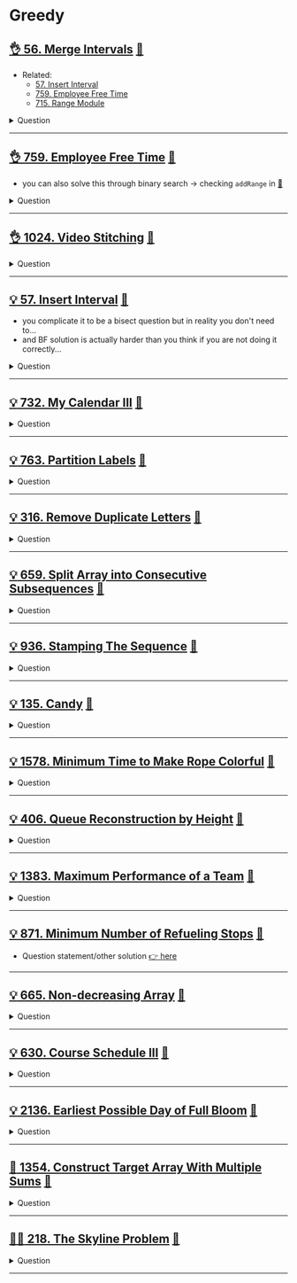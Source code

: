 # Greedy

## [:ok_hand: 56. Merge Intervals](https://leetcode.com/problems/merge-intervals/) [:dart:](merge_interval.h)

- Related:
  - [57. Insert Interval](#💡-57-insert-interval-🎯)
  - [759. Employee Free Time](#👌-759-employee-free-time-🎯)
  - [715. Range Module](../binary_search/README.md#💡-715-range-module-🎯)

<details><summary markdown="span">Question</summary>

```markdown
Given an array of intervals where intervals[i] = [starti, endi]
- merge all overlapping intervals,
- and return an array of the **non-overlapping** intervals that cover all the
  intervals in the input.

Input: intervals = [[1,3],[2,6],[8,10],[15,18]]
Output: [[1,6],[8,10],[15,18]]
Explanation: Since intervals [1,3] and [2,6] overlap, merge them into [1,6].
```

</details>

------------------------------------------------------------------------------

## [:ok_hand: 759. Employee Free Time](https://leetcode.com/problems/employee-free-time/) [:dart:](employee_free_time.h)

- you can also solve this through binary search -> checking `addRange` in [:dart:](../binary_search/range_module.h)

<details><summary markdown="span">Question</summary>

```markdown
- Given a list schedule of employees,
  which represents the working time for each employee.
  - Each employee has a list of non-overlapping Intervals that are itself sorted.
- Return the list of finite intervals representing common,
  positive-length free time for all employees, also in sorted order.

Input: schedule = [[[1,2],[5,6]],
                  [[1,3]],
                  [[4,10]]]
Output: [[3,4]]

Explanation:
- There are a total of three employees,
  and all common free time intervals would be [-inf, 1], [3, 4], [10, inf].
- We discard any intervals that contain inf as they aren't finite.
```

</details>

------------------------------------------------------------------------------

## [:ok_hand: 1024. Video Stitching](https://leetcode.com/problems/video-stitching/) [:dart:](video_stitching.h)

<details><summary markdown="span">Question</summary>

```markdown
You are given a series of video clips from a sporting event that lasted time
seconds.

These video clips can be overlapping with each other and have varying lengths.

Each video clip is described by an array clips where
- clips[i] = [starti, endi] indicates that
  the ith clip started at starti and ended at endi.

Return the minimum number of clips needed so that we can cut the clips into
segments that cover the entire sporting event [0, time].

If the task is impossible, return -1.

Input: clips = [[0,2],[4,6],[8,10],[1,9],[1,5],[5,9]], time = 10
Output: 3

Explanation: We take the clips [0,2], [8,10], [1,9]; a total of 3 clips.
```

</details>

------------------------------------------------------------------------------

## [:bulb: 57. Insert Interval](https://leetcode.com/problems/insert-interval/) [:dart:](insert_interval.h)

- you complicate it to be a bisect question but in reality you don't need to...
- and BF solution is actually harder than you think if you are not doing it correctly...

<details><summary markdown="span">Question</summary>

```markdown
You are given an array of non-overlapping intervals intervals where
- intervals[i] = [starti, endi] represent
- the start and the end of the ith interval
- and intervals is sorted in ascending order by starti.

You are also given an interval newInterval = [start, end]
that represents the start and end of another interval.

Insert newInterval into intervals such that intervals is 
- **still sorted in ascending order by starti** and
- intervals still **does not have any overlapping intervals** (merge overlapping intervals if necessary).

Return intervals after the insertion.

Input: intervals = [[1,3],[6,9]], newInterval = [2,5]
Output: [[1,5],[6,9]]

Input: intervals = [[1,2],[3,5],[6,7],[8,10],[12,16]], newInterval = [4,8]
Output: [[1,2],[3,10],[12,16]]
```

</details>

------------------------------------------------------------------------------

## [:bulb: 732. My Calendar III](https://leetcode.com/problems/my-calendar-iii/) [:dart:](my_calendar_iii.h)

<details><summary markdown="span">Question</summary>

```markdown
You are given an array of non-overlapping intervals intervals where
- intervals[i] = [starti, endi] represent
- the start and the end of the ith interval
- and intervals is sorted in ascending order by starti.

You are also given an interval newInterval = [start, end]
that represents the start and end of another interval.

Insert newInterval into intervals such that intervals is 
- **still sorted in ascending order by starti** and
- intervals still **does not have any overlapping intervals** (merge overlapping intervals if necessary).

Return intervals after the insertion.

Input: intervals = [[1,3],[6,9]], newInterval = [2,5]
Output: [[1,5],[6,9]]

Input: intervals = [[1,2],[3,5],[6,7],[8,10],[12,16]], newInterval = [4,8]
Output: [[1,2],[3,10],[12,16]]
```

</details>

------------------------------------------------------------------------------

## [:bulb: 763. Partition Labels](https://leetcode.com/problems/split-array-into-consecutive-subsequences/) [:dart:](split_arr_into_consecutive_seq.h)

<details><summary markdown="span">Question</summary>

```markdown
You are given a string s. We want to partition the string into as many parts as possible so that each letter appears in at most one part.

- Note that the partition is done so that after concatenating all the parts in order, the resultant string should be s.
- Return a list of integers representing the size of these parts.

Input: s = "ababcbacadefegdehijhklij"
Output: [9,7,8]

Explanation:
The partition is "ababcbaca", "defegde", "hijhklij".

Input: s = "eccbbbbdec"
Output: [10]
```

</details>

------------------------------------------------------------------------------

## [:bulb: 316. Remove Duplicate Letters](https://leetcode.com/problems/remove-duplicate-letters/) [:dart:](remove_duplicate_letters.h)

<details><summary markdown="span">Question</summary>

```markdown
Given a string s,
- remove duplicate letters so that every letter appears once and only once.
- You must make sure your result is the smallest in lexicographical order among all possible results.

Input: s = "bcabc"
Output: "abc"

Input: s = "cbacdcbc"
Output: "acdb"
```

</details>

------------------------------------------------------------------------------

## [:bulb: 659. Split Array into Consecutive Subsequences](https://leetcode.com/problems/partition-labels/) [:dart:](partition_labels.h)

<details><summary markdown="span">Question</summary>

```markdown
You are given an integer array nums that is sorted in non-decreasing order.

- Determine if it is possible to split nums into one or more subsequences
  such that both of the following conditions are true:
  - Each subsequence is a consecutive increasing sequence
  - All subsequences have a length of 3 or more.

- Return true if you can split nums according to the above conditions, or false otherwise.

Input: nums = [1,2,3,3,4,5]
Output: true
Explanation: [1, 2, 3], [3, 4, 5]
Input: nums = [1,2,3,3,4,4,5,5]
Output: true
Explanation: [1, 2, 3, 4, 5], [3, 4, 5]
```

</details>

------------------------------------------------------------------------------

## [:bulb: 936. Stamping The Sequence](https://leetcode.com/problems/stamping-the-sequence/) [:dart:](stamping_the_seq.h)

<details><summary markdown="span">Question</summary>

```markdown
You are given two strings `stamp` and `target`.

Initially, there is a string `s` of length `target.length` with all `s[i]` == `'?'`.

In one turn, you can place stamp over `s` and
   replace every letter in the `s` with the corresponding letter from `stamp`.

For example, if stamp = "abc" and target = "abcba"
Initially: `s` is `?????`

In one turn you can:
- place stamp at index 0 of `s` to obtain `abc??`,
- then place stamp at index 1 of `s` to obtain `aabc?`
- then place stamp at index 2 of `s` to obtain `aaabc`


- Note that stamp must be fully contained in the boundaries of `s` in order to stamp
  (i.e., you cannot place `stamp` at index 3 of `s`).
- We want to convert s to target using at most `10 * target.length` turns.

Return an array of the index of the left-most letter being stamped at each turn.
If we cannot obtain target from s within `10 * target.length` turns, return an empty array.
```

</details>

------------------------------------------------------------------------------

## [:bulb: 135. Candy](https://leetcode.com/problems/candy/) [:dart:](candy.h)

<details><summary markdown="span">Question</summary>

```markdown
There are n children standing in a line.
Each child is assigned a rating value given in the integer array ratings.

You are giving candies to these children subjected to the following requirements:
- Each child must have at least one candy.
- Children with a higher rating get more candies than their neighbors.
- Return the minimum number of candies you need
```

</details>

------------------------------------------------------------------------------

## [:bulb: 1578. Minimum Time to Make Rope Colorful](https://leetcode.com/problems/minimum-time-to-make-rope-colorful/) [:dart:](min_time_to_make_rope_colorful.h)

<details><summary markdown="span">Question</summary>

```markdown
Alice has n balloons arranged on a rope.
You are given a 0-indexed string colors where
- colors[i] is the color of the ith balloon.

Alice does not want two consecutive balloons to be of the same color.
- She can remove some balloons from the rope to make it colorful.
- You are given a 0-indexed integer array cost where cost[i] is the time (in seconds) that she needs to remove the ith balloon from the rope.

Return the minimum time to make the rope colorful.

Input: colors = "aabaa", neededTime = [1,2,3,4,1]
Output: 2
Explanation:

Remove the ballons at indices 0 and 4.
Each ballon takes 1 second to remove.
There are no longer two consecutive balloons of the same color.
Total time = 1 + 1 = 2.

```

</details>

------------------------------------------------------------------------------

## [:bulb: 406. Queue Reconstruction by Height](https://leetcode.com/problems/queue-reconstruction-by-height) [:dart:](queue_reconstruct_by_height.h)

<details><summary markdown="span">Question</summary>

```markdown
You are given an array, which are the attributes of some people in a queue (not necessarily in order).
- Each element ppl[i] = [hi, ki] represents
  -> the ith person of height hi
  -> how many people are in front of this person with height hj >= hi
- Reconstruct and return the queue that is represented by the input array.

Example:
Input: [[6,0],[5,0],[4,0],[3,2],[2,2],[1,4]]
Output: [[4,0],[5,0],[2,2],[3,2],[1,4],[6,0]]

e.g. [4,0] -> height 4 with no one taller or equal in the front
     [5,0] -> height 5 with no one taller or equal in the front
     [2,2] -> height 2 with 2 people taller or equal in the front 
     ....
```

</details>

------------------------------------------------------------------------------

## [:bulb: 1383. Maximum Performance of a Team](https://leetcode.com/problems/maximum-performance-of-a-team) [:dart:](max_perf_of_a_team.h)

<details><summary markdown="span">Question</summary>

```markdown
You are given two integers n and k and two integer arrays speed and efficiency
both of length n. There are n engineers numbered from 1 to n.
- speed[i] and efficiency[i] represent the speed and efficiency of the ith
  engineer respectively.

- Choose at most k different engineers out of the n engineers to form a team
  with the maximum performance.

- The performance of a team is the sum of their engineers' speeds multiplied by
  the minimum efficiency among their engineers.

- Return the maximum performance of this team.
- Since the answer can be a huge number, return it modulo 10^9 + 7.

Input: n = 6, speed = [2,10,3,1,5,8], efficiency = [5,4,3,9,7,2], k = 3
Output: 68

Explanation:
This is the same example as the first but k = 3. We can select engineer 1,
engineer 2 and engineer 5 to get the maximum performance of the team. That is,
performance = (2 + 10 + 5) * min(5, 4, 7) = 68.
```

</details>

------------------------------------------------------------------------------

## [:bulb: 871. Minimum Number of Refueling Stops](https://leetcode.com/problems/minimum-number-of-refueling-stops/) [:dart:](min_of_refueling_stops_greedy.h)

- Question statement/other solution [:point_right: here](../dp/README.md#bulb-871-minimum-number-of-refueling-stopshttpsleetcodecomproblemsminimum-number-of-refueling-stops-dartminofrefuelingstopsh)

------------------------------------------------------------------------------

## [:bulb: 665. Non-decreasing Array](https://leetcode.com/problems/non-decreasing-array/) [:dart:](non_decreasing_array.h)

<details><summary markdown="span">Question</summary>

```markdown
Given an array nums with n integers, check if it could become non-decreasing
    by modifying at most one element.

Input: nums = [4,2,3]
Output: true
```

</details>

------------------------------------------------------------------------------

## [:bulb: 630. Course Schedule III](https://leetcode.com/problems/course-schedule-iii/) [:dart:](course_schedule_iii.h)

<details><summary markdown="span">Question</summary>

```markdown
There are n different online courses numbered from 1 to n.
You are given an array courses where
- courses[i] = [durationi, lastDayi] indicate that
    - the ith course should be taken continuously for durationi days
    - and must be finished before or on lastDayi.
You will start on the 1st day and you cannot take two or more courses simultaneously.
Return the maximum number of courses that you can take.

e.g. [[1,2],[2,3]]  --> ans = 2
took [1,2], timeUsed = 1 <= 2 is okay to take
took [2,3], timeUsed = 3 <= 3 is okay to take
```

</details>

------------------------------------------------------------------------------

## [:bulb: 2136. Earliest Possible Day of Full Bloom](https://leetcode.com/problems/earliest-possible-day-of-full-bloom/) [:dart:](earliest_possible_day_of_full_bloom.h)

<details><summary markdown="span">Question</summary>

```markdown
You have n flower seeds.

Every seed must be planted first before it can begin to grow, then bloom.

Planting a seed takes time and so does the growth of a seed.

You are given two 0-indexed integer arrays plantTime and growTime, of length n
each:
- PlantTime[i] is the number of full days it takes you to plant the ith seed.
- Every day, you can work on planting exactly one seed.
- You do not have to work on planting the same seed on consecutive days, but
  the planting of a seed is not complete until you have worked plantTime[i] days
  on planting it in total.
- growTime[i] is the number of full days it takes the ith seed to grow after
  being completely planted.
- After the last day of its growth, the flower blooms and stays bloomed forever.

- From the beginning of day 0, you can plant the seeds in any order.
- Return the earliest possible day where all seeds are blooming.

Input: plantTime = [1,4,3], growTime = [2,3,1]
Output: 9

Day       0 1 2 3 4 5 6 7 8 9
Plant1    P G G B
Plant2      P P P P G G G B
Plant3              P P P G B
```

</details>

------------------------------------------------------------------------------

## [:exploding_head: 1354. Construct Target Array With Multiple Sums](https://leetcode.com/problems/construct-target-array-with-multiple-sums/) [:dart:](construct_target_array_w_multiple_sums.h)

<details><summary markdown="span">Question</summary>

```markdown
You are given an array target of n integers.
From a starting array arr consisting of n 1's, you may perform the following procedure :
- let x be the sum of all elements currently in your array.
- choose index i, such that 0 <= i < n and set the value of arr at index i to x.
  You may repeat this procedure as many times as needed.

- Return true if it is possible to construct the target array from arr, otherwise, return false.

Input: target = [9,3,5]
Output: true
Explanation: Start with arr = [1, 1, 1]
[1, 1, 1], sum = 3 choose index 1
[1, 3, 1], sum = 5 choose index 2
[1, 3, 5], sum = 9 choose index 0
[9, 3, 5] Done
```

</details>

------------------------------------------------------------------------------

## [:exploding_head::exploding_head: 218. The Skyline Problem](https://leetcode.com/problems/the-skyline-problem/) [:dart:](the_sky_line.h)

<details><summary markdown="span">Question</summary>

```markdown
A city's skyline is the outer contour of the silhouette formed by
all thebuildings in that city when viewed from a distance.

Given the locations and heights of all the buildings,
return the skyline formed by these buildings collectively.

The geometric information of each building is given in the array buildings
- where buildings[i] = [lefti, righti, heighti]:
  - lefti is the x coordinate of the left edge of the ith building.
  - righti is the x coordinate of the right edge of the ith building.
  - heighti is the height of the ith building.


The skyline should be represented as a list of "key points" sorted by their
x-coordinate in the form [[x1,y1],[x2,y2],...]. Each key point is the left
endpoint of some horizontal segment in the skyline except the last point in the
list, which always has a y-coordinate 0 and is used to mark the skyline's
termination where the rightmost building ends.

Any ground between the leftmost and rightmost buildings should be part of the
skyline's contour.
```

</details>

------------------------------------------------------------------------------
